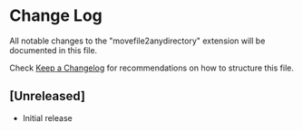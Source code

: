 # Change Log

All notable changes to the "movefile2anydirectory" extension will be documented in this file.

Check [Keep a Changelog](http://keepachangelog.com/) for recommendations on how to structure this file.

## [Unreleased]

- Initial release